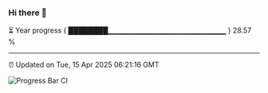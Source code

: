 ### Hi there 👋

⏳ Year progress { ████████▁▁▁▁▁▁▁▁▁▁▁▁▁▁▁▁▁▁▁▁▁▁ } 28.57 %

---

⏰ Updated on Tue, 15 Apr 2025 06:21:16 GMT

![Progress Bar CI](https://github.com/liununu/liununu/workflows/Progress%20Bar%20CI/badge.svg)
